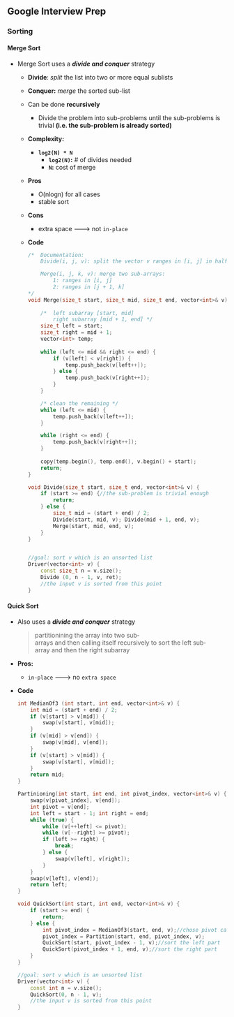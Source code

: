 ## Google Interview Prep

### Sorting
#### Merge Sort
- Merge Sort uses a ***divide and conquer*** strategy
    - **Divide**: _split_ the list into two or more equal sublists
    - **Conquer:** _merge_ the sorted sub-list
    - Can be done **recursively**
        - Divide the problem into sub-problems until the sub-problems is trivial **(i.e. the sub-problem is already sorted)**

    - **Complexity:**
        - **`log2(N) * N`**
            - **`log2(N)`:** # of divides needed
            - **`N`:** cost of merge

    - **Pros**
        - O(nlogn) for all cases
        - stable sort
    - **Cons**
        - extra space ---> not `in-place`


    - **Code**
        ```c++
        /*  Documentation:
            Divide(i, j, v): split the vector v ranges in [i, j] in half recursively until v is sorted already

            Merge(i, j, k, v): merge two sub-arrays:
                1: ranges in [i, j]
                2: ranges in [j + 1, k]
        */     
        void Merge(size_t start, size_t mid, size_t end, vector<int>& v) {
            
            /*  left subarray [start, mid]
                right subarray [mid + 1, end] */
            size_t left = start;
            size_t right = mid + 1;
            vector<int> temp;
            
            while (left <= mid && right <= end) {
                if (v[left] < v[right]) {
                    temp.push_back(v[left++]);
                } else {
                    temp.push_back(v[right++]);
                }
            }

            /* clean the remaining */
            while (left <= mid) {
                temp.push_back(v[left++]);
            }

            while (right <= end) {
                temp.push_back(v[right++]);
            }
            
            copy(temp.begin(), temp.end(), v.begin() + start);
            return;
        }

        void Divide(size_t start, size_t end, vector<int>& v) {
            if (start >= end) {//the sub-problem is trivial enough
                return;
            } else {
                size_t mid = (start + end) / 2;
                Divide(start, mid, v); Divide(mid + 1, end, v);
                Merge(start, mid, end, v);
            }
        }


        //goal: sort v which is an unsorted list
        Driver(vector<int> v) {
            const size_t n = v.size();
            Divide (0, n - 1, v, ret);
            //the input v is sorted from this point
        }
        ```

#### Quick Sort
- Also uses a ***divide and conquer*** strategy 
    > partitionining the array into two sub­arrays and then calling itself recursively to sort the left sub­array and then the right sub­array
- **Pros:**
    - `in-place` ---> no `extra space`

- **Code**
    ```c++
    int MedianOf3 (int start, int end, vector<int>& v) {
        int mid = (start + end) / 2;
        if (v[start] > v[mid]) {
            swap(v[start], v[mid]);
        }
        if (v[mid] > v[end]) {
            swap(v[mid], v[end]);
        }
        if (v[start] > v[mid]) {
            swap(v[start], v[mid]);
        }
        return mid;
    }

    Partinioning(int start, int end, int pivot_index, vector<int>& v) {
        swap(v[pivot_index], v[end]);
        int pivot = v[end];
        int left = start - 1; int right = end;
        while (true) {
            while (v[++left] <= pivot); 
            while (v[--right] >= pivot);
            if (left >= right) {
                break;
            } else {
                swap(v[left], v[right]);
            }
        }
        swap(v[left], v[end]);
        return left;
    }

    void QuickSort(int start, int end, vector<int>& v) {
        if (start >= end) {
            return;
        } else {
            int pivot_index = MedianOf3(start, end, v);//chose pivot carefully
            pivot_index = Partition(start, end, pivot_index, v);
            QuickSort(start, pivot_index - 1, v);//sort the left part
            QuickSort(pivot_index + 1, end, v);//sort the right part
        }
    }

    //goal: sort v which is an unsorted list
    Driver(vector<int> v) {
        const int n = v.size();
        QuickSort(0, n - 1, v);
        //the input v is sorted from this point
    }
    ```
